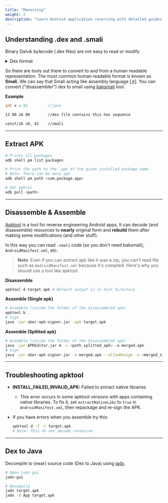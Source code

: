 ```yaml
---
title: "Reversing"
weight: 2
description: "Learn Android application reversing with detailed guides on understanding .dex and .smali, extracting and modifying APKs using Apktool, and decompiling with jadx."
---
```


## Understanding .dex and .smali

Binary Dalvik bytecode (.dex files) are not easy to read or modify

<details><summary>Dex format</summary>

More details \[[↗](https://www.bugsnag.com/blog/dex-and-d8/)].

**HEX**

```sh
6465780A 30333800 7A44CBBB FB4AE841 0286C06A 8DF19000
3C5DE024 D07326A2 E0010000 70000000 78563412 00000000
00000000 64010000 05000000 70000000 03000000 84000000
01000000 90000000 00000000 00000000 02000000 9C000000
01000000 AC000000 14010000 CC000000 E4000000 EC000000
07010000 2C010000 2F010000 01000000 02000000 03000000
03000000 02000000 00000000 00000000 00000000 01000000
00000000 01000000 01000000 00000000 00000000 FFFFFFFF
00000000 57010000 00000000 01000100 01000000 00000000
04000000 70100000 00000E00 063C696E 69743E00 194C616E
64726F69 642F6170 702F4170 706C6963 6174696F 6E3B0023
4C636F6D 2F627567 736E6167 2F646578 6578616D 706C652F
42756773 6E616741 70703B00 01560026 7E7E4438 7B226D69
6E2D6170 69223A32 362C2276 65727369 6F6E223A 2276302E
312E3134 227D0000 00010001 818004CC 01000000 0A000000
00000000 01000000 00000000 01000000 05000000 70000000
02000000 03000000 84000000 03000000 01000000 90000000
05000000 02000000 9C000000 06000000 01000000 AC000000
01200000 01000000 CC000000 02200000 05000000 E4000000
00200000 01000000 57010000 00100000 01000000 64010000
```

**UTF-8**

```sh
dex
038zDÀª˚JËAÜ¿jçÒê<]‡$–s&¢‡pxv4dpñêú¨ã‰ï, ˇˇˇˇwp<init="">Landroid/app/Application;</]‡$–s&¢‡pxv4dpñêú¨ã‰ï,>
#Lcom/bugsnag/dexexample/BugsnagApp;
V&~~D8{"min-api":26,"version":"v0.1.14"}ÅÄÃ
pÑêú¨ Ã ‰ Wd
```

</details>

So there are tools out there to convert to and from a human readable representation. The most common human readable format is known as **Smali.** We can say that Smali acting like assembly language \[[↗](https://payatu.com/blog/an-introduction-to-smali/)]. You can convert ("disassembler") dex to smali using [baksmali](https://github.com/JesusFreke/smali) tool.

**Example**

```java
int x = 42         //java
```
```sh
13 00 2A 00        //dex file contains this hex sequence
```
```sh
const/16 v0, 42    //smali
  ```

---

## Extract APK

```bash
# Prints all packages
adb shell pm list packages

# Print the path to the .apk of the given installed package name
# Note: There can be more apk
adb shell pm path <com.package.app>

# Get apk(s)
adb pull <path>
```

---

## Disassemble & Assemble

[Apktool](https://github.com/iBotPeaches/Apktool) is a tool for reverse engineering Android apps. It can decode (and disassemble) resources to **nearly** original form and **rebuild** them after making some modifications (and other stuff).

In this way you can read `.smali` code (so you don't need baksmali), `AndroidManifest.xml`, etc.

> **Note**: Even if you can extract apk like it was a zip, you can't read file such as `AndroidManifest.xml` because it's compiled. Here's why you should use a tool like apktool.


**Disassemble**

```sh
apktool d target.apk # Default output is in dist directory
```

**Assemble (Single apk)**

```sh
# Assemble (inside the folder of the disassembled apk)
apktool b .
# Sign
java -jar uber-apk-signer.jar -apk target.apk
```

**Assemble (Splitted apk)**

```sh
# Assemble (inside the folder of the disassembled apk)
java -jar APKEditor.jar m -i <path_splitted_apk> -o merged.apk
# Sign
java -jar uber-apk-signer.jar -a merged.apk --allowResign -o <merged_signed>
```

---

## Troubleshooting apktool

* **INSTALL\_FAILED\_INVALID\_APK:** Failed to extract native libraries
  * This error occurs in some apktool versions with apps containing native libraries. To fix it, set `extractNativeLibs` to `true` in `AndroidManifest.xml`, then repackage and re-sign the APK.
* If you have errors when you assemble try this:

    ```sh
    apktool d -f -r target.apk
    # Note: This do not decode resources
    ```

---

## Dex to Java

Decompile to (near) source code (Dex to Java) using [jadx](https://github.com/skylot/jadx).

```sh
# Open jadx-gui
jadx-gui

# Decompile
jadx target.apk
jadx -d App target.apk
```
